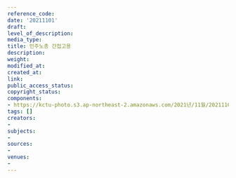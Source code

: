 ```yaml
---
reference_code: 
date: '20211101'
draft: 
level_of_description: 
media_type: 
title: 민주노총 간접고용
description: 
weight: 
modified_at: 
created_at: 
link: 
public_access_status: 
copyright_status: 
components:
- https://kctu-photo.s3.ap-northeast-2.amazonaws.com/2021년/11월/20211101-민주노총+간접고용-특수고용노동자+전국+순회투쟁+서울_순회투쟁_민주노총_비정규직_직접고용/404400_63534_2648.jpg
tags: []
creators:
- 
subjects:
- 
sources:
- 
venues:
- 
---
```

